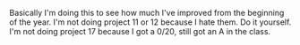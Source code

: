 Basically I'm doing this to see how much I've improved from the beginning of the year.
I'm not doing project 11 or 12 because I hate them. Do it yourself. I'm not doing project 17 because I got a 0/20, still got an A in the class.
